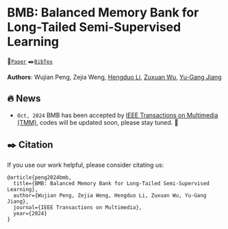 # BMB: Balanced Memory Bank for Long-Tailed Semi-Supervised Learning
 :bookmark_tabs:[`Paper`](https://arxiv.org/abs/2305.12912) 
 :black_nib:[`BibTex`](#black_nib-citation) 
 
**Authors**: Wujian Peng, Zejia Weng, [Hengduo Li](https://henrylee2570.github.io/), [Zuxuan Wu](https://zxwu.azurewebsites.net/), [Yu-Gang Jiang](https://scholar.google.com/citations?user=f3_FP8AAAAAJ&hl=en)

## :fire: News
* `Oct, 2024` BMB has been accepted by [IEEE Transactions on Multimedia (TMM)](https://ieeexplore.ieee.org/xpl/RecentIssue.jsp?punumber=6046), codes will be updated soon, please stay tuned. :tada:

## :black_nib: Citation
If you use our work helpful, please consider citating us:

```
@article{peng2024bmb,
  title={BMB: Balanced Memory Bank for Long-Tailed Semi-Supervised Learning},
  author={Wujian Peng, Zejia Weng, Hengduo Li, Zuxuan Wu, Yu-Gang Jiang}, 
  journal={IEEE Transactions on Multimedia},
  year={2024}
}
```
